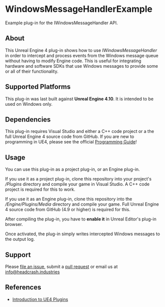 # WindowsMessageHandlerExample

Example plug-in for the IWindowsMessageHandler API.


## About

This Unreal Engine 4 plug-in shows how to use *IWindowsMessageHandler* in order
to intercept and process events from the Windows message queue without having to
modify Engine code. This is useful for integrating hardware and software SDKs
that use Windows messages to provide some or all of their functionality.


## Supported Platforms

This plug-in was last built against **Unreal Engine 4.10**. It is intended to be
used on Windows only.


## Dependencies

This plug-in requires Visual Studio and either a C++ code project or a the full
Unreal Engine 4 source code from GitHub. If you are new to programming in UE4,
please see the official [Programming Guide](https://docs.unrealengine.com/latest/INT/Programming/index.html)! 


## Usage

You can use this plug-in as a project plug-in, or an Engine plug-in.

If you use it as a project plug-in, clone this repository into your project's
*/Plugins* directory and compile your game in Visual Studio. A C++ code project
is required for this to work.

If you use it as an Engine plug-in, clone this repository into the
*/Engine/Plugins/Media* directory and compile your game. Full Unreal Engine 4
source code from GitHub (4.9 or higher) is required for this.

After compiling the plug-in, you have to **enable it** in Unreal Editor's
plug-in browser.

Once activated, the plug-in simply writes intercepted Windows messages to the
output log.


## Support

Please [file an issue](https://github.com/ue4plugins/WindowsMessageHandlerExample/issues),
submit a [pull request](https://github.com/ue4plugins/WindowsMessageHandlerExample/pulls?q=is%3Aopen+is%3Apr)
or email us at info@headcrash.industries


## References

* [Introduction to UE4 Plugins](https://wiki.unrealengine.com/An_Introduction_to_UE4_Plugins)